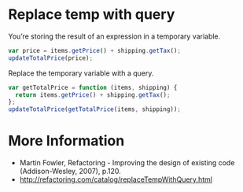 # Replace temp with query

You’re storing the result of an expression in a temporary variable.

```javascript
var price = items.getPrice() + shipping.getTax();
updateTotalPrice(price);
```

Replace the temporary variable with a query.

```javascript
var getTotalPrice = function (items, shipping) {
  return items.getPrice() + shipping.getTax();
};
updateTotalPrice(getTotalPrice(items, shipping));
```

# More Information

- Martin Fowler, Refactoring - Improving the design of existing code (Addison-Wesley, 2007), p.120.
- http://refactoring.com/catalog/replaceTempWithQuery.html
